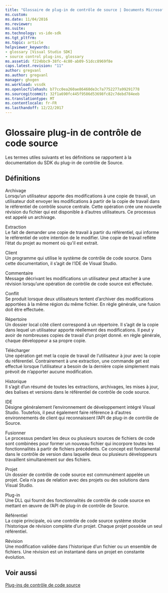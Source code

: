 ```yaml
---
title: "Glossaire de plug-in de contrôle de source | Documents Microsoft"
ms.custom: 
ms.date: 11/04/2016
ms.reviewer: 
ms.suite: 
ms.technology: vs-ide-sdk
ms.tgt_pltfrm: 
ms.topic: article
helpviewer_keywords:
- glossary [Visual Studio SDK]
- source control plug-ins, glossary
ms.assetid: f224bbc9-38fc-4c80-ab09-51dcc8969f8e
caps.latest.revision: "11"
author: gregvanl
ms.author: gregvanl
manager: ghogen
ms.workload: vssdk
ms.openlocfilehash: b77cc0ea260ae86460de3c7a7752277a99291778
ms.sourcegitcommit: 32f1a690fc445f9586d53698fc82c7debd784eeb
ms.translationtype: MT
ms.contentlocale: fr-FR
ms.lasthandoff: 12/22/2017
---
```

# <a name="source-control-plug-in-glossary"></a>Glossaire plug-in de contrôle de code source
Les termes utiles suivants et les définitions se rapportent à la documentation du SDK du plug-in de contrôle de Source.  
  
## <a name="definitions"></a>Définitions  
 Archivage  
 Lorsqu’un utilisateur apporte des modifications à une copie de travail, un utilisateur doit envoyer les modifications à partir de la copie de travail dans le référentiel de contrôle source centrale. Cette opération crée une nouvelle révision du fichier qui est disponible à d’autres utilisateurs. Ce processus est appelé un archivage.  
  
 Extraction  
 Le fait de demander une copie de travail à partir du référentiel, qui informe le référentiel de votre intention de le modifier. Une copie de travail reflète l’état du projet au moment où qu'il est extrait.  
  
 Client  
 Un programme qui utilise le système de contrôle de code source. Dans cette documentation, il s’agit de l’IDE de Visual Studio.  
  
 Commentaire  
 Message décrivant les modifications un utilisateur peut attacher à une révision lorsqu’une opération de contrôle de code source est effectuée.  
  
 Conflit  
 Se produit lorsque deux utilisateurs tentent d’archiver des modifications apportées à la même région du même fichier. En règle générale, une fusion doit être effectuée.  
  
 Répertoire  
 Un dossier local côté client correspond à un répertoire. Il s’agit de la copie dans lequel un utilisateur apporte réellement des modifications. Il peut y avoir de nombreuses copies de travail d’un projet donné. en règle générale, chaque développeur a sa propre copie.  
  
 Télécharger  
 Une opération get met la copie de travail de l’utilisateur à jour avec la copie du référentiel. Contrairement à une extraction, une commande get est effectué lorsque l’utilisateur a besoin de la dernière copie simplement mais prévoit de n’apporter aucune modification.  
  
 Historique  
 Il s’agit d’un résumé de toutes les extractions, archivages, les mises à jour, des balises et versions dans le référentiel de contrôle de code source.  
  
 IDE  
 Désigne généralement l’environnement de développement intégré Visual Studio. Toutefois, il peut également faire référence à d’autres environnements de client qui reconnaissent l’API de plug-in de contrôle de Source.  
  
 Fusionner  
 Le processus pendant les deux ou plusieurs sources de fichiers de code sont combinées pour former un nouveau fichier qui incorpore toutes les fonctionnalités à partir de fichiers précédents. Ce concept est fondamental dans le contrôle de version dans laquelle deux ou plusieurs développeurs travaillent simultanément sur des fichiers.  
  
 Projet  
 Un dossier de contrôle de code source est communément appelée un projet. Cela n’a pas de relation avec des projets ou des solutions dans Visual Studio.  
  
 Plug-in  
 Une DLL qui fournit des fonctionnalités de contrôle de code source en mettant en œuvre de l’API de plug-in de contrôle de Source.  
  
 Référentiel  
 La copie principale, où une contrôle de code source système stocke l’historique de révision complète d’un projet. Chaque projet possède un seul référentiel.  
  
 Révision  
 Une modification validée dans l’historique d’un fichier ou un ensemble de fichiers. Une révision est un instantané dans un projet en constante évolution.  
  
## <a name="see-also"></a>Voir aussi  
 [Plug-ins de contrôle de code source](../extensibility/source-control-plug-ins.md)